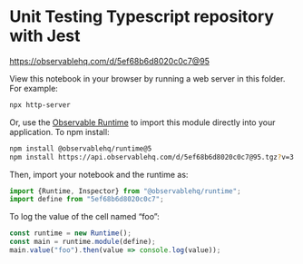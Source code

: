 # Unit Testing Typescript repository with Jest

https://observablehq.com/d/5ef68b6d8020c0c7@95

View this notebook in your browser by running a web server in this folder. For
example:

~~~sh
npx http-server
~~~

Or, use the [Observable Runtime](https://github.com/observablehq/runtime) to
import this module directly into your application. To npm install:

~~~sh
npm install @observablehq/runtime@5
npm install https://api.observablehq.com/d/5ef68b6d8020c0c7@95.tgz?v=3
~~~

Then, import your notebook and the runtime as:

~~~js
import {Runtime, Inspector} from "@observablehq/runtime";
import define from "5ef68b6d8020c0c7";
~~~

To log the value of the cell named “foo”:

~~~js
const runtime = new Runtime();
const main = runtime.module(define);
main.value("foo").then(value => console.log(value));
~~~
